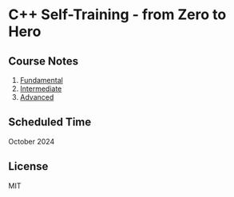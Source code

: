 # C++ Self-Training - from Zero to Hero

## Course Notes
1. [Fundamental](./cpp-1-fund/README.md)
2. [Intermediate](./cpp-2-int/README.md)
3. [Advanced](./cpp-3-adv/README.md)

## Scheduled Time
October 2024

## License
MIT
